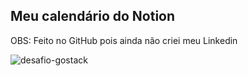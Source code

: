 ## Meu calendário do Notion
OBS: Feito no GitHub pois ainda não criei meu Linkedin

![desafio-gostack](https://user-images.githubusercontent.com/56408507/78719952-2fa9c100-78fb-11ea-8261-b605623e459d.png)
